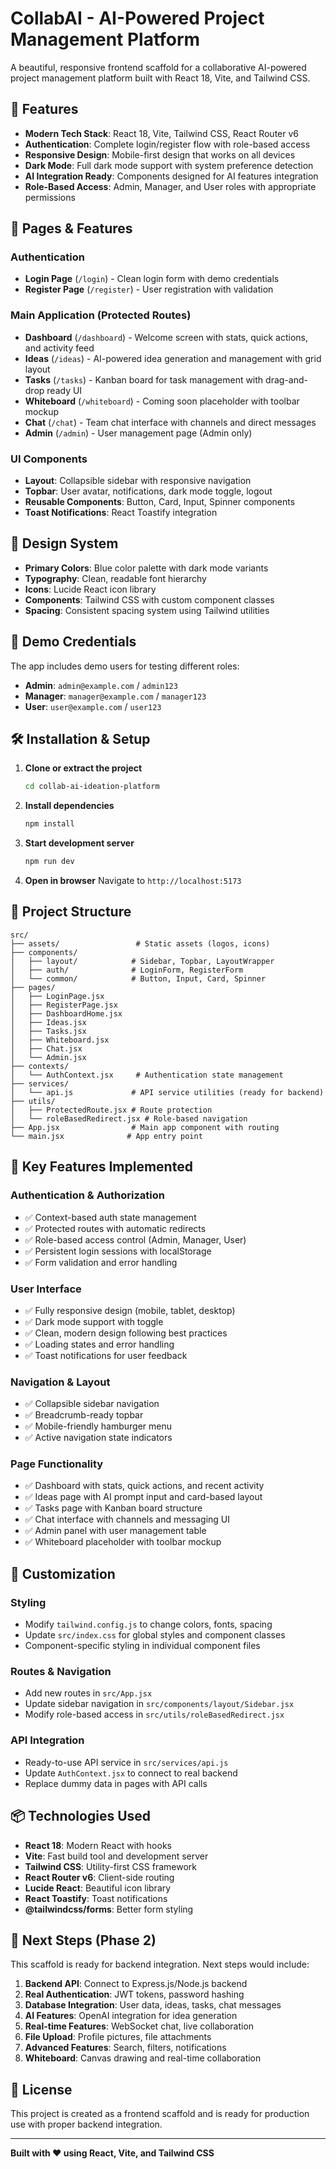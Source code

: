 # CollabAI - AI-Powered Project Management Platform

A beautiful, responsive frontend scaffold for a collaborative AI-powered project management platform built with React 18, Vite, and Tailwind CSS.

## 🚀 Features

- **Modern Tech Stack**: React 18, Vite, Tailwind CSS, React Router v6
- **Authentication**: Complete login/register flow with role-based access
- **Responsive Design**: Mobile-first design that works on all devices
- **Dark Mode**: Full dark mode support with system preference detection
- **AI Integration Ready**: Components designed for AI features integration
- **Role-Based Access**: Admin, Manager, and User roles with appropriate permissions

## 📱 Pages & Features

### Authentication
- **Login Page** (`/login`) - Clean login form with demo credentials
- **Register Page** (`/register`) - User registration with validation

### Main Application (Protected Routes)
- **Dashboard** (`/dashboard`) - Welcome screen with stats, quick actions, and activity feed
- **Ideas** (`/ideas`) - AI-powered idea generation and management with grid layout
- **Tasks** (`/tasks`) - Kanban board for task management with drag-and-drop ready UI
- **Whiteboard** (`/whiteboard`) - Coming soon placeholder with toolbar mockup
- **Chat** (`/chat`) - Team chat interface with channels and direct messages
- **Admin** (`/admin`) - User management page (Admin only)

### UI Components
- **Layout**: Collapsible sidebar with responsive navigation
- **Topbar**: User avatar, notifications, dark mode toggle, logout
- **Reusable Components**: Button, Card, Input, Spinner components
- **Toast Notifications**: React Toastify integration

## 🎨 Design System

- **Primary Colors**: Blue color palette with dark mode variants
- **Typography**: Clean, readable font hierarchy
- **Icons**: Lucide React icon library
- **Components**: Tailwind CSS with custom component classes
- **Spacing**: Consistent spacing system using Tailwind utilities

## 🔐 Demo Credentials

The app includes demo users for testing different roles:

- **Admin**: `admin@example.com` / `admin123`
- **Manager**: `manager@example.com` / `manager123`  
- **User**: `user@example.com` / `user123`

## 🛠 Installation & Setup

1. **Clone or extract the project**
   ```bash
   cd collab-ai-ideation-platform
   ```

2. **Install dependencies**
   ```bash
   npm install
   ```

3. **Start development server**
   ```bash
   npm run dev
   ```

4. **Open in browser**
   Navigate to `http://localhost:5173`

## 📁 Project Structure

```
src/
├── assets/                 # Static assets (logos, icons)
├── components/
│   ├── layout/            # Sidebar, Topbar, LayoutWrapper
│   ├── auth/              # LoginForm, RegisterForm
│   └── common/            # Button, Input, Card, Spinner
├── pages/
│   ├── LoginPage.jsx
│   ├── RegisterPage.jsx
│   ├── DashboardHome.jsx
│   ├── Ideas.jsx
│   ├── Tasks.jsx
│   ├── Whiteboard.jsx
│   ├── Chat.jsx
│   └── Admin.jsx
├── contexts/
│   └── AuthContext.jsx     # Authentication state management
├── services/
│   └── api.js             # API service utilities (ready for backend)
├── utils/
│   ├── ProtectedRoute.jsx # Route protection
│   └── roleBasedRedirect.jsx # Role-based navigation
├── App.jsx                # Main app component with routing
└── main.jsx              # App entry point
```

## 🎯 Key Features Implemented

### Authentication & Authorization
- ✅ Context-based auth state management
- ✅ Protected routes with automatic redirects
- ✅ Role-based access control (Admin, Manager, User)
- ✅ Persistent login sessions with localStorage
- ✅ Form validation and error handling

### User Interface
- ✅ Fully responsive design (mobile, tablet, desktop)
- ✅ Dark mode support with toggle
- ✅ Clean, modern design following best practices
- ✅ Loading states and error handling
- ✅ Toast notifications for user feedback

### Navigation & Layout
- ✅ Collapsible sidebar navigation
- ✅ Breadcrumb-ready topbar
- ✅ Mobile-friendly hamburger menu
- ✅ Active navigation state indicators

### Page Functionality
- ✅ Dashboard with stats, quick actions, and recent activity
- ✅ Ideas page with AI prompt input and card-based layout
- ✅ Tasks page with Kanban board structure
- ✅ Chat interface with channels and messaging UI
- ✅ Admin panel with user management table
- ✅ Whiteboard placeholder with toolbar mockup

## 🔧 Customization

### Styling
- Modify `tailwind.config.js` to change colors, fonts, spacing
- Update `src/index.css` for global styles and component classes
- Component-specific styling in individual component files

### Routes & Navigation
- Add new routes in `src/App.jsx`
- Update sidebar navigation in `src/components/layout/Sidebar.jsx`
- Modify role-based access in `src/utils/roleBasedRedirect.jsx`

### API Integration
- Ready-to-use API service in `src/services/api.js`
- Update `AuthContext.jsx` to connect to real backend
- Replace dummy data in pages with API calls

## 📦 Technologies Used

- **React 18**: Modern React with hooks
- **Vite**: Fast build tool and development server
- **Tailwind CSS**: Utility-first CSS framework
- **React Router v6**: Client-side routing
- **Lucide React**: Beautiful icon library
- **React Toastify**: Toast notifications
- **@tailwindcss/forms**: Better form styling

## 🚀 Next Steps (Phase 2)

This scaffold is ready for backend integration. Next steps would include:

1. **Backend API**: Connect to Express.js/Node.js backend
2. **Real Authentication**: JWT tokens, password hashing
3. **Database Integration**: User data, ideas, tasks, chat messages
4. **AI Features**: OpenAI integration for idea generation
5. **Real-time Features**: WebSocket chat, live collaboration
6. **File Upload**: Profile pictures, file attachments
7. **Advanced Features**: Search, filters, notifications
8. **Whiteboard**: Canvas drawing and real-time collaboration

## 📄 License

This project is created as a frontend scaffold and is ready for production use with proper backend integration.

---

**Built with ❤️ using React, Vite, and Tailwind CSS**
